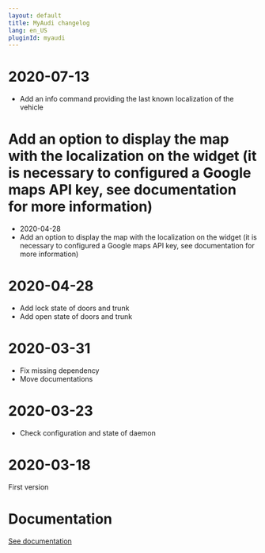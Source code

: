 ```yaml
---
layout: default
title: MyAudi changelog
lang: en_US
pluginId: myaudi
---
```


# 2020-07-13

- Add an info command providing the last known localization of the vehicle

# Add an option to display the map with the localization on the widget (it is necessary to configured a Google maps API key, see documentation for more information)

- 2020-04-28
- Add an option to display the map with the localization on the widget (it is necessary to configured a Google maps API key, see documentation for more information)

# 2020-04-28

- Add lock state of doors and trunk
- Add open state of doors and trunk

# 2020-03-31

- Fix missing dependency
- Move documentations

# 2020-03-23

- Check configuration and state of daemon

# 2020-03-18

First version

# Documentation

[See documentation]({{site.baseurl}}/{{page.pluginId}}/{{page.lang}})
